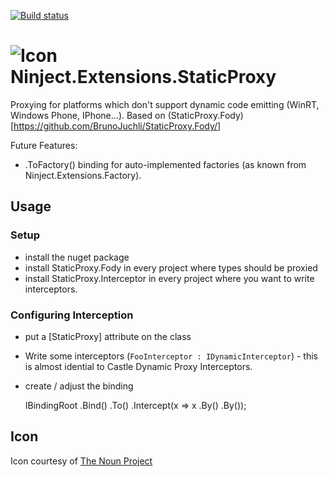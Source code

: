 [![Build status](https://ci.appveyor.com/api/projects/status/w4g31pqr4yi7i9ok)](https://ci.appveyor.com/project/BrunoJuchli/ninject-extensions-staticproxy)


![Icon](https://raw.github.com/BrunoJuchli/StaticProxy/master/Icons/package_icon.png) Ninject.Extensions.StaticProxy
==============================

Proxying for platforms which don't support dynamic code emitting (WinRT, Windows Phone, IPhone...). Based on (StaticProxy.Fody)[https://github.com/BrunoJuchli/StaticProxy.Fody/]

Future Features:
 - .ToFactory() binding for auto-implemented factories (as known from Ninject.Extensions.Factory).

## Usage

### Setup
 - install the nuget package
 - install StaticProxy.Fody in every project where types should be proxied
 - install StaticProxy.Interceptor in every project where you want to write interceptors.

### Configuring Interception

 - put a [StaticProxy] attribute on the class 
 - Write some interceptors (`FooInterceptor : IDynamicInterceptor`) - this is almost idential to Castle Dynamic Proxy Interceptors.
 - create / adjust the binding


    IBindingRoot
      .Bind<IFoo>()
      .To<Foo>()
        .Intercept(x => x
          .By<LogInterceptor>()
          .By<ExceptionWrappingInterceptor>());
 
## Icon

Icon courtesy of [The Noun Project](http://thenounproject.com)
